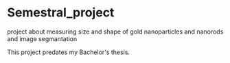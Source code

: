 # Semestral_project
project about measuring size and shape of gold nanoparticles and nanorods and image segmantation

This project predates my Bachelor's thesis.
